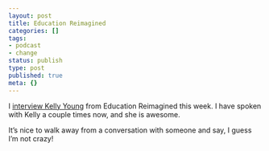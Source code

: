 ```yaml
---
layout: post
title: Education Reimagined
categories: []
tags:
- podcast
- change
status: publish
type: post
published: true
meta: {}
---
```


I 
[interview Kelly Young](http://transformativeprincipal.org/episode262) from Education Reimagined this week. I have spoken with Kelly a couple times now, and she is awesome.

It’s nice to walk away from a conversation with someone and say, I guess I’m not crazy!
